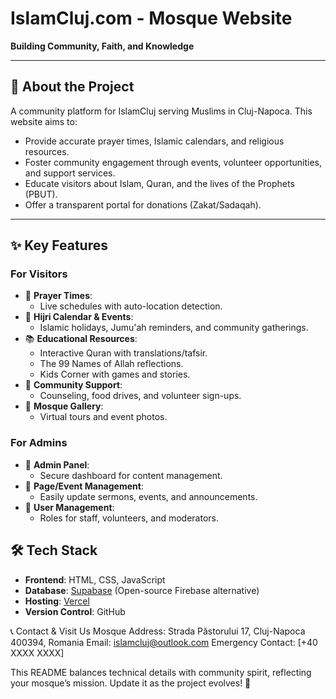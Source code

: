 # IslamCluj.com - Mosque Website  
**Building Community, Faith, and Knowledge**  

---

## 📖 About the Project  
A community platform for IslamCluj serving Muslims in Cluj-Napoca. This website aims to:  
- Provide accurate prayer times, Islamic calendars, and religious resources.  
- Foster community engagement through events, volunteer opportunities, and support services.  
- Educate visitors about Islam, Quran, and the lives of the Prophets (PBUT).  
- Offer a transparent portal for donations (Zakat/Sadaqah).  

---

## ✨ Key Features  
### For Visitors  
- 🕌 **Prayer Times**: 
  - Live schedules with auto-location detection.  
- 📅 **Hijri Calendar & Events**: 
  - Islamic holidays, Jumu'ah reminders, and community gatherings.  
- 📚 **Educational Resources**:  
  - Interactive Quran with translations/tafsir.  
  - The 99 Names of Allah reflections.  
  - Kids Corner with games and stories.  
- 🤝 **Community Support**:
  - Counseling, food drives, and volunteer sign-ups.  
- 📸 **Mosque Gallery**:
  - Virtual tours and event photos.  

### For Admins  
- 🔐 **Admin Panel**: 
  - Secure dashboard for content management.  
- 📝 **Page/Event Management**: 
  - Easily update sermons, events, and announcements.  
- 👥 **User Management**: 
  - Roles for staff, volunteers, and moderators.  

## 🛠️ Tech Stack  
- **Frontend**: HTML, CSS, JavaScript  
- **Database**: [Supabase](https://supabase.com/) (Open-source Firebase alternative)  
- **Hosting**: [Vercel](https://vercel.com/)  
- **Version Control**: GitHub  


📞 Contact & Visit Us
Mosque Address: Strada Păstorului 17, Cluj-Napoca 400394, Romania
Email: islamcluj@outlook.com
Emergency Contact: [+40 XXXX XXXX]


This README balances technical details with community spirit, reflecting your mosque’s mission. Update it as the project evolves! 🕌